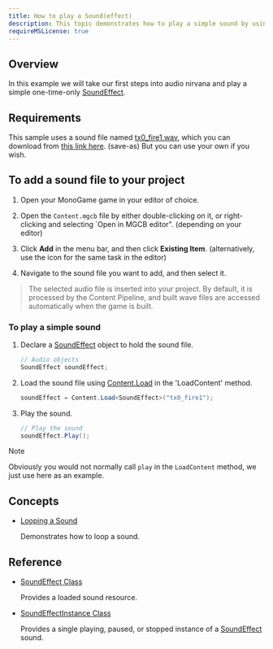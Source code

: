 ```yaml
---
title: How to play a Sound(effect)
description: This topic demonstrates how to play a simple sound by using SoundEffect.
requireMSLicense: true
---
```


## Overview

In this example we will take our first steps into audio nirvana and play a simple one-time-only [SoundEffect](xref:Microsoft.Xna.Framework.Audio.SoundEffect).

## Requirements

This sample uses a sound file named [tx0_fire1.wav](./files/tx0_fire1.wav), which you can download from [this link here](./files/tx0_fire1.wav). (save-as)
But you can use your own if you wish.

## To add a sound file to your project

1. Open your MonoGame game in your editor of choice.

2. Open the `Content.mgcb` file by either double-clicking on it, or right-clicking and selecting `Open in MGCB editor". (depending on your editor)

3. Click **Add** in the menu bar, and then click **Existing Item**. (alternatively, use the icon for the same task in the editor)

4. Navigate to the sound file you want to add, and then select it.

> The selected audio file is inserted into your project. By default, it is processed by the Content Pipeline, and built wave files are accessed automatically when the game is built.

### To play a simple sound

1. Declare a [SoundEffect](xref:Microsoft.Xna.Framework.Audio.SoundEffect) object to hold the sound file.

    ```csharp
    // Audio objects
    SoundEffect soundEffect;
    ```

2. Load the sound file using [Content.Load](xref:Microsoft.Xna.Framework.Content.ContentManager) in the 'LoadContent' method.

    ```csharp
    soundEffect = Content.Load<SoundEffect>("tx0_fire1");
    ```

3. Play the sound.

    ```csharp
    // Play the sound
    soundEffect.Play();
    ```

> [!NOTE]
> Obviously you would not normally call `play` in the `LoadContent` method, we just use here as an example.

## Concepts

* [Looping a Sound](HowTo_LoopASound.md)

  Demonstrates how to loop a sound.

## Reference

* [SoundEffect Class](xref:Microsoft.Xna.Framework.Audio.SoundEffect)

  Provides a loaded sound resource.

* [SoundEffectInstance Class](xref:Microsoft.Xna.Framework.Audio.SoundEffectInstance)

  Provides a single playing, paused, or stopped instance of a [SoundEffect](xref:Microsoft.Xna.Framework.Audio.SoundEffect) sound.
